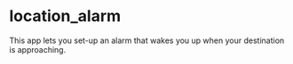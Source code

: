 # location_alarm
This app lets you set-up an alarm that wakes you up when your destination is approaching.
